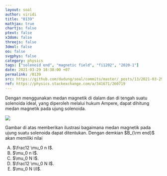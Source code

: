 ```yaml
---
layout: soal
author: viridi
title: "0139"
mathjax: true
chartjs: false
ptext: false
x3dom: false
threejs: false
3dmol: false
oo: false
svgphys: false
category: physics
tags: ["solenoid end", "magnetic field", "fi1202", "2020-1"]
date: 2021-03-29 18:38:00 +07
permalink: /0139
src: https://github.com/dudung/soal/commits/master/_posts/13/2021-03-29-magnetic-field-solenoid-end.md
ref: https://physics.stackexchange.com/a/341671/260719
---
```

Dengan menggunakan medan magnetik di dalam dan di tengah suatu solenoida ideal, yang diperoleh melalui hukum Ampere, dapat dihitung medan magnetik pada ujung solenoida.

![]({{site.baseurl}}/assets/img/0/13/0139.png)

Gambar di atas memberikan ilustrasi bagaimana medan magnetik pada ujung suatu solenoida dapat ditentukan. Dengan demkian $B_{\rm end}$ akan memiliki nilai

<ol type="A">
<li>$\frac12 \mu_0 n I$.
<li>$\mu_0 n I$.
<li>$\mu_0 N I$.
<li>$\frac12 \mu_0 N I$.
<li>$\mu_0 N I/l$.
